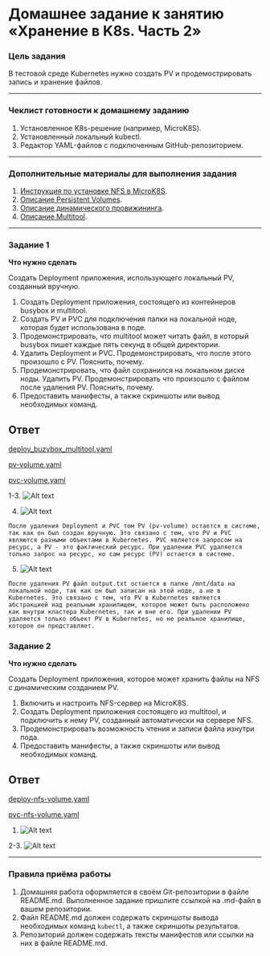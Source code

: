 # Домашнее задание к занятию «Хранение в K8s. Часть 2»

### Цель задания

В тестовой среде Kubernetes нужно создать PV и продемострировать запись и хранение файлов.

---

### Чеклист готовности к домашнему заданию

1. Установленное K8s-решение (например, MicroK8S).
2. Установленный локальный kubectl.
3. Редактор YAML-файлов с подключенным GitHub-репозиторием.

---

### Дополнительные материалы для выполнения задания

1. [Инструкция по установке NFS в MicroK8S](https://microk8s.io/docs/nfs).
2. [Описание Persistent Volumes](https://kubernetes.io/docs/concepts/storage/persistent-volumes/).
3. [Описание динамического провижининга](https://kubernetes.io/docs/concepts/storage/dynamic-provisioning/).
4. [Описание Multitool](https://github.com/wbitt/Network-MultiTool).

---

### Задание 1

**Что нужно сделать**

Создать Deployment приложения, использующего локальный PV, созданный вручную.

1. Создать Deployment приложения, состоящего из контейнеров busybox и multitool.
2. Создать PV и PVC для подключения папки на локальной ноде, которая будет использована в поде.
3. Продемонстрировать, что multitool может читать файл, в который busybox пишет каждые пять секунд в общей директории.
4. Удалить Deployment и PVC. Продемонстрировать, что после этого произошло с PV. Пояснить, почему.
5. Продемонстрировать, что файл сохранился на локальном диске ноды. Удалить PV. Продемонстрировать что произошло с файлом после удаления PV. Пояснить, почему.
6. Предоставить манифесты, а также скриншоты или вывод необходимых команд.

## Ответ

[deploy_buzybox_multitool.yaml](https://github.com/wineperm/SHDEVOPS-2/blob/main/kuber-homeworks/2.2/z1/deploy_buzybox_multitool.yaml)

[pv-volume.yaml](https://github.com/wineperm/SHDEVOPS-2/blob/main/kuber-homeworks/2.2/z1/pv-volume.yaml)

[pvc-volume.yaml](https://github.com/wineperm/SHDEVOPS-2/blob/main/kuber-homeworks/2.2/z1/pvc-volume.yaml)

1-3. ![Alt text](https://github.com/wineperm/SHDEVOPS-2/assets/15356046/336e4ca4-8c28-4194-8609-789c4ad5fcab)

4. ![Alt text](https://github.com/wineperm/SHDEVOPS-2/assets/15356046/84f72d5e-1e9b-4c51-8d19-adc2d4b6971f)

```
После удаления Deployment и PVC том PV (pv-volume) остается в системе, так как он был создан вручную. Это связано с тем, что PV и PVC являются разными объектами в Kubernetes. PVC является запросом на ресурс, а PV - это фактический ресурс. При удалении PVC удаляется только запрос на ресурс, но сам ресурс (PV) остается в системе.
```

5. ![Alt text](https://github.com/wineperm/SHDEVOPS-2/assets/15356046/a8b0a8bc-4a72-4d6c-b570-54531149aeab)

```
После удаления PV файл output.txt остается в папке /mnt/data на локальной ноде, так как он был записан на этой ноде, а не в Kubernetes. Это связано с тем, что PV в Kubernetes является абстракцией над реальным хранилищем, которое может быть расположено как внутри кластера Kubernetes, так и вне его. При удалении PV удаляется только объект PV в Kubernetes, но не реальное хранилище, которое он представляет.
```

### Задание 2

**Что нужно сделать**

Создать Deployment приложения, которое может хранить файлы на NFS с динамическим созданием PV.

1. Включить и настроить NFS-сервер на MicroK8S.
2. Создать Deployment приложения состоящего из multitool, и подключить к нему PV, созданный автоматически на сервере NFS.
3. Продемонстрировать возможность чтения и записи файла изнутри пода.
4. Предоставить манифесты, а также скриншоты или вывод необходимых команд.

## Ответ

[deploy-nfs-volume.yaml](https://github.com/wineperm/SHDEVOPS-2/blob/main/kuber-homeworks/2.2/z2-nfs/deploy-nfs-volume.yaml)

[pvc-nfs-volume.yaml](https://github.com/wineperm/SHDEVOPS-2/blob/main/kuber-homeworks/2.2/z2-nfs/pvc-nfs-volume.yaml)

1. ![Alt text](https://github.com/wineperm/SHDEVOPS-2/assets/15356046/13b89688-195d-436d-b6b1-b4424ea01df1)

2-3. ![Alt text](https://github.com/wineperm/SHDEVOPS-2/assets/15356046/c9ed18af-7ffb-4ccb-903c-fdc127df793f)

---

### Правила приёма работы

1. Домашняя работа оформляется в своём Git-репозитории в файле README.md. Выполненное задание пришлите ссылкой на .md-файл в вашем репозитории.
2. Файл README.md должен содержать скриншоты вывода необходимых команд `kubectl`, а также скриншоты результатов.
3. Репозиторий должен содержать тексты манифестов или ссылки на них в файле README.md.

